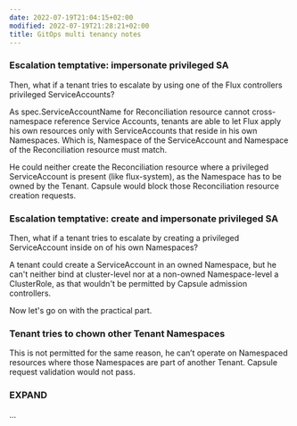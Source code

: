 ```yaml
---
date: 2022-07-19T21:04:15+02:00
modified: 2022-07-19T21:28:21+02:00
title: GitOps multi tenancy notes
---
```


### Escalation temptative: impersonate privileged SA

Then, what if a tenant tries to escalate by using one of the Flux controllers privileged ServiceAccounts?

As spec.ServiceAccountName for Reconciliation resource cannot cross-namespace reference Service Accounts, tenants are able to let Flux apply his own resources only with ServiceAccounts that reside in his own Namespaces. Which is, Namespace of the ServiceAccount and Namespace of the Reconciliation resource must match.

He could neither create the Reconciliation resource where a privileged ServiceAccount is present (like flux-system), as the Namespace has to be owned by the Tenant. Capsule would block those Reconciliation resource creation requests.

### Escalation temptative: create and impersonate privileged SA

Then, what if a tenant tries to escalate by creating a privileged ServiceAccount inside on of his own Namespaces?

A tenant could create a ServiceAccount in an owned Namespace, but he can't neither bind at cluster-level nor at a non-owned Namespace-level a ClusterRole, as that wouldn't be permitted by Capsule admission controllers.

Now let's go on with the practical part.

### Tenant tries to chown other Tenant Namespaces

This is not permitted for the same reason, he can’t operate on Namespaced resources where those Namespaces are part of another Tenant. Capsule request validation would not pass.

### EXPAND

…
